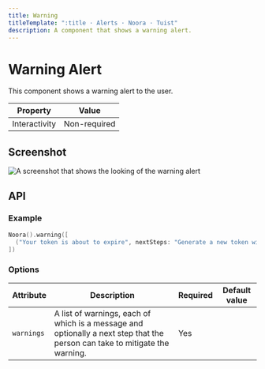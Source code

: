 ```yaml
---
title: Warning
titleTemplate: ":title · Alerts · Noora · Tuist"
description: A component that shows a warning alert.
---
```


# Warning Alert

This component shows a warning alert to the user.

| Property | Value |
| --- | --- |
| Interactivity | Non-required |

## Screenshot

![A screenshot that shows the looking of the warning alert](/components/alert/warning.png)

## API

### Example

```swift
Noora().warning([
  ("Your token is about to expire", nextSteps: "Generate a new token with \(.command("tuist project tokens create"))"),
])
```

### Options

| Attribute | Description | Required | Default value |
| --- | --- | --- | --- |
| `warnings` | A list of warnings, each of which is a message and optionally a next step that the person can take to mitigate the warning. | Yes |  |
